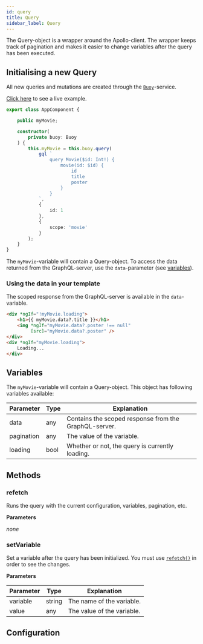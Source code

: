 ```yaml
---
id: query
title: Query
sidebar_label: Query
---
```


The Query-object is a wrapper around the Apollo-client. The wrapper keeps track of pagination and makes it easier to change variables after the query has been executed.

## Initialising a new Query

All new queries and mutations are created through the [`Buoy`](buoy)-service. 

[Click here](/demo) to see a live example.

```typescript
export class AppComponent {

    public myMovie;

    constructor(
        private buoy: Buoy
    ) {
        this.myMovie = this.buoy.query(
            gql `
                query Movie($id: Int!) {
                    movie(id: $id) {
                        id
                        title
                        poster
                    }
                }
            `,
            {
                id: 1
            },
            {
                scope: 'movie'
            }
        );
    }
}
```

The `myMovie`-variable will contain a Query-object. To access the data returned from the GraphQL-server, use the `data`-parameter (see [variables](#variables)).

### Using the data in your template

The scoped response from the GraphQL-server is available in the `data`-variable.

````HTML
<div *ngIf="!myMovie.loading">
    <h1>{{ myMovie.data?.title }}</h1>
    <img *ngIf="myMovie.data?.poster !== null"
         [src]="myMovie.data?.poster" />
</div>
<div *ngIf="myMovie.loading">
    Loading...
</div>
````

## Variables
The `myMovie`-variable will contain a Query-object. This object has following variables available:

| Parameter  | Type   | Explanation   |
| ---------- | ------ | ------------- |
| data       | any    | Contains the scoped response from the GraphQL-server. |
| pagination | any    | The value of the variable. |
| loading    | bool   | Whether or not, the query is currently loading. |



## Methods

### refetch
Runs the query with the current configuration, variables, pagination, etc. 

**Parameters**

_none_

### setVariable
Set a variable after the query has been initialized. You must use [`refetch()`](#refetch) in order to see the changes.

**Parameters**

| Parameter | Type   | Explanation   |
| --------- | ------ | ------------- |
| variable  | string | The name of the variable. |
| value     | any    | The value of the variable. |


## Configuration
